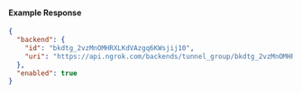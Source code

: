 <!-- Code generated for API Clients. DO NOT EDIT. -->
#### Example Response
```json
{
  "backend": {
    "id": "bkdtg_2vzMnOMHRXLKdVAzgq6KWsjij10",
    "uri": "https://api.ngrok.com/backends/tunnel_group/bkdtg_2vzMnOMHRXLKdVAzgq6KWsjij10"
  },
  "enabled": true
}
